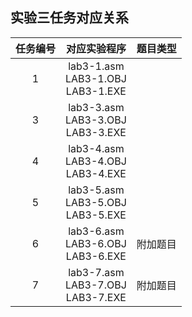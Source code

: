 ## 实验三任务对应关系

| 任务编号 |              对应实验程序              | 题目类型 |
| :------: | :------------------------------------: | :------: |
|    1     | lab3-1.asm<br>LAB3-1.OBJ<br>LAB3-1.EXE |          |
|    3     | lab3-3.asm<br>LAB3-3.OBJ<br>LAB3-3.EXE |          |
|    4     | lab3-4.asm<br>LAB3-4.OBJ<br>LAB3-4.EXE |          |
|    5     | lab3-5.asm<br>LAB3-5.OBJ<br>LAB3-5.EXE |          |
|    6     | lab3-6.asm<br>LAB3-6.OBJ<br>LAB3-6.EXE | 附加题目 |
|    7     | lab3-7.asm<br>LAB3-7.OBJ<br>LAB3-7.EXE | 附加题目 |
